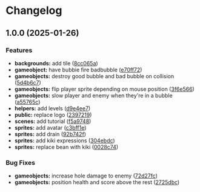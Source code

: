 # Changelog

## 1.0.0 (2025-01-26)


### Features

* **backgrounds:** add tile ([8cc065a](https://github.com/remarkablegames/bubble-gun/commit/8cc065aa47f537af7b29f0ab4b3e7910b8651ce7))
* **gameobject:** have bubbie fire badbubble ([e70ff72](https://github.com/remarkablegames/bubble-gun/commit/e70ff728ea1f2b64b80b5c117331183571e99f0e))
* **gameobjects:** destroy good bubble and bad bubble on collision ([5d4b6c7](https://github.com/remarkablegames/bubble-gun/commit/5d4b6c795406d686897b80d56f79c447333cecb1))
* **gameobjects:** flip player sprite depending on mouse position ([3f6e566](https://github.com/remarkablegames/bubble-gun/commit/3f6e566a5196b4498c5e04816dc394189ba1e820))
* **gameobjects:** slow player and enemy when they're in a bubble ([a55765c](https://github.com/remarkablegames/bubble-gun/commit/a55765c5dc7db6d366f705652b5272f19909d3ba))
* **helpers:** add levels ([d9e4ee7](https://github.com/remarkablegames/bubble-gun/commit/d9e4ee7dcac584fd97a6c8a6060c5f3b2ee1dac4))
* **public:** replace logo ([2397219](https://github.com/remarkablegames/bubble-gun/commit/2397219c5af1ab1d955ae413ea8588cc63ab2672))
* **scenes:** add tutorial ([f5a9748](https://github.com/remarkablegames/bubble-gun/commit/f5a9748be2ebe18b080fd4ed03b84420dcb13992))
* **sprites:** add avatar ([c3bff1e](https://github.com/remarkablegames/bubble-gun/commit/c3bff1eda29f2713e57a1a23c02c6f78019c504b))
* **sprites:** add drain ([92b742f](https://github.com/remarkablegames/bubble-gun/commit/92b742fd6fba798539cfd818f6992be06adca724))
* **sprites:** add kiki expressions ([304ebdc](https://github.com/remarkablegames/bubble-gun/commit/304ebdccf8bd1aa07db0b676876b3585c07d21c1))
* **sprites:** replace bean with kiki ([0028c74](https://github.com/remarkablegames/bubble-gun/commit/0028c7400033fe0da4c3dd58057810811d89781b))


### Bug Fixes

* **gameobjects:** increase hole damage to enemy ([72d27fc](https://github.com/remarkablegames/bubble-gun/commit/72d27fcd9745661aaa7a321dcaf4ae7a4de6db7f))
* **gameobjects:** position health and score above the rest ([2725dbc](https://github.com/remarkablegames/bubble-gun/commit/2725dbc948c889de3ce3e91c9d5ae60860afc0d6))
